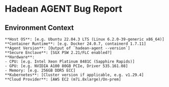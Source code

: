 <!-- .github/ISSUE_TEMPLATE/BUG_REPORT.md -->

# Hadean AGENT Bug Report

## Environment Context
<!-- Replace with concrete details -->
```plaintext
**Host OS**: [e.g. Ubuntu 22.04.3 LTS (Linux 6.2.0-39-generic x86_64)]
**Container Runtime**: [e.g. Docker 24.0.7, containerd 1.7.11]
**Agent Version**: [Output of `hadean-agent --version`]
**Secure Enclave**: [SGX PSW 2.21/FLC enabled?]
**Hardware**: 
- CPU: [e.g. Intel Xeon Platinum 8481C (Sapphire Rapids)]
- GPU: [e.g. NVIDIA A100 80GB PCIe, Driver 535.161.08]
- Memory: [e.g. 256GB DDR5 ECC]
**Kubernetes**: [Cluster version if applicable, e.g. v1.29.4]
**Cloud Provider**: [AWS EC2 (m7i.8xlarge)/On-prem]
